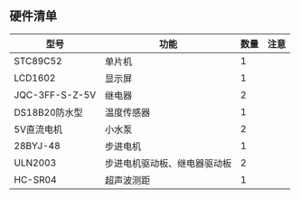 ## 硬件清单

|型号|功能|数量|注意|
|----|----|----|---|
|STC89C52|单片机|1|
|LCD1602|显示屏|1|
|JQC-3FF-S-Z-5V|继电器|2|
|DS18B20防水型|温度传感器|1|
|5V直流电机|小水泵|2|
|28BYJ-48|步进电机|1|
|ULN2003|步进电机驱动板、继电器驱动板|2|
|HC-SR04|超声波测距|1|
